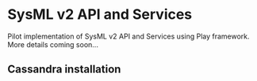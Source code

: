 # SysML v2 API and Services
Pilot implementation of SysML v2 API and Services using Play framework. More details coming soon...

## Cassandra installation
